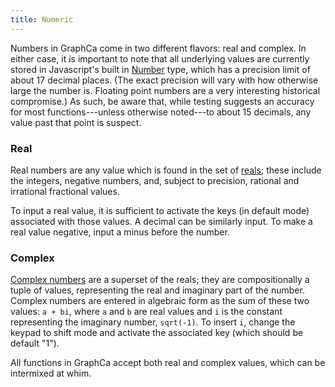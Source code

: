 ```yaml
---
title: Numeric
---
```


Numbers in GraphCa come in two different flavors: real and complex. In either case, it is important to note that all underlying values are currently stored in Javascript's built in [Number](https://developer.mozilla.org/en-US/docs/Web/JavaScript/Reference/Global_Objects/Number) type, which has a precision limit of about 17 decimal places. (The exact precision will vary with how otherwise large the number is. Floating point numbers are a very interesting historical compromise.) As such, be aware that, while testing suggests an accuracy for most functions---unless otherwise noted---to about 15 decimals, any value past that point is suspect.

### Real

Real numbers are any value which is found in the set of [reals](https://en.wikipedia.org/wiki/Real_number); these include the integers, negative numbers, and, subject to precision, rational and irrational fractional values.

To input a real value, it is sufficient to activate the keys (in default mode) associated with those values. A decimal can be similarly input. To make a real value negative, input a minus before the number.

### Complex

[Complex numbers](https://en.wikipedia.org/wiki/Complex_number) are a superset of the reals; they are compositionally a tuple of values, representing the real and imaginary part of the number. Complex numbers are entered in algebraic form as the sum of these two values: `a + bi`, where `a` and `b` are real values and `i` is the constant representing the imaginary number, `sqrt(-1)`. To insert `i`, change the keypad to shift mode and activate the associated key (which should be default "1").

All functions in GraphCa accept both real and complex values, which can be intermixed at whim.
